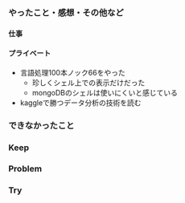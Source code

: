 ### やったこと・感想・その他など

#### 仕事
  

#### プライベート

- 言語処理100本ノック66をやった
  - 珍しくシェル上での表示だけだった
  - mongoDBのシェルは使いにくいと感じている
- kaggleで勝つデータ分析の技術を読む

### できなかったこと


### Keep



### Problem 


### Try


